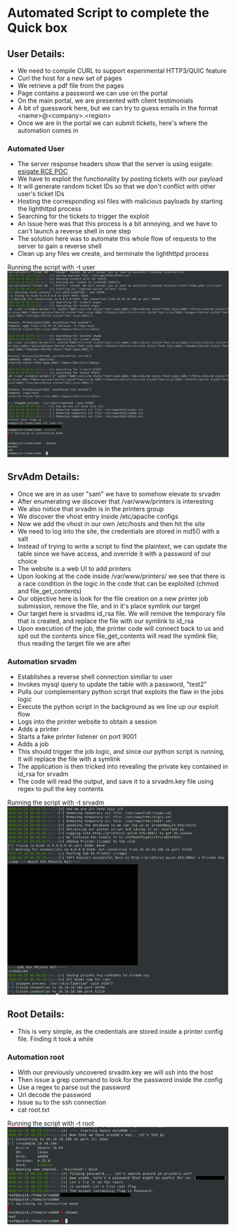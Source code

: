 # Automated Script to complete the Quick box

## User Details:    
* We need to compile CURL to support experimental HTTP3/QUIC feature  
* Curl the host for a new set of pages  
* We retrieve a pdf file from the pages
* Page contains a password we can use on the portal
* On the main portal, we are presented with client testimonials
* A bit of guesswork here, but we can try to guess emails in the format \<name>@\<company>.\<region>
* Once we are in the portal we can submit tickets, here's where the automation comes in  

### Automated User
* The server response headers show that the server is using esigate:   
[esigate RCE POC](https://www.gosecure.net/blog/2019/07/03/java-remote-code-execution-potpourri/)
* We have to exploit the functionality by posting tickets with our payload
* It will generate random ticket IDs so that we don't conflict with other user's ticket IDs
* Hosting the corresponding xsl files with malicious payloads by starting the lighthttpd process
* Searching for the tickets to trigger the exploit  
* An issue here was that this process is a bit annoying, and we have to can't launch a reverse shell in one step
* The solution here was to automate this whole flow of requests to the server to gain a reverse shell
* Clean up any files we create, and terminate the lighthttpd process

Running the script with -t user
 ![Automated User Flag](./images/user.png "User Step + Flag")

## SrvAdm Details:
* Once we are in as user "sam" we have to somehow elevate to srvadm
* After enumerating we discover that /var/www/printers is interesting
* We also notice that srvadm is in the printers group
* We discover the vhost entry inside /etc/apache configs
* Now we add the vhost in our own /etc/hosts and then hit the site
* We need to log into the site, the credentials are stored in md5() with a salt
* Instead of trying to write a script to find the plaintext, we can update the table since we have access, and override it with a password of our choice
* The website is a web UI to add printers
* Upon looking at the code inside /var/www/printers/ we see that there is a race condition in the logic in the code that can be exploited (chmod and file_get_contents)
* Our objective here is look for the file creation on a new printer job submission, remove the file, and in it's place symlink our target
* Our target here is srvadms id_rsa file. We will remove the temporary file that is created, and replace the file with our symlink to id_rsa
* Upon execution of the job, the printer code will connect back to us and spit out the contents since file_get_contents will read the symlink file, thus reading the target file we are after

### Automation srvadm
* Establishes a reverse shell connection similiar to user
* Invokes mysql query to update the table with a password, "test2"
* Pulls our complementary python script that exploits the flaw in the jobs logic
* Execute the python script in the background as we line up our exploit flow
* Logs into the printer website to obtain a session
* Adds a printer 
* Starts a fake printer listener on port 9001
* Adds a job 
* This should trigger the job logic, and since our python script is running, it will replace the file with a symlink
* The application is then tricked into revealing the private key contained in id_rsa for srvadm
* The code will read the output, and save it to a srvadm.key file using regex to pull the key contents

Running the script with -t srvadm
 ![Automated srvadm ssh key retrieval](./images/srvadm.png "Srvadm Step")
 
## Root Details:
* This is very simple, as the credentials are stored inside a printer config file. Finding it took a while

### Automation root
* With our previously uncovered srvadm.key we will ssh into the host
* Then issue a grep command to look for the password inside the config
* Use a regex to parse out the password
* Url decode the password 
* Issue su to the ssh connection
* cat root.txt 

 Running the script with -t root
![Automated root Flag](./images/root.png "Root Step")
